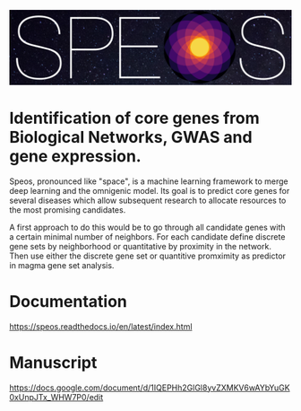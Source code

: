 ![SPEOS Header](img/speos_space_11_1080.png "SPEOS")

# Identification of core genes from Biological Networks, GWAS and gene expression.

Speos, pronounced like "space", is a machine learning framework to merge deep learning and the omnigenic model. Its goal is to predict core genes for several diseases which allow subsequent research to allocate resources to the most promising candidates.

A first approach to do this would be to go through all candidate genes with
a certain minimal number of neighbors. For each candidate define discrete gene 
sets by neighborhood or quantitative by proximity in the network. Then use
either the discrete gene set or quantitive promximity as predictor in magma
gene set analysis.

# Documentation

https://speos.readthedocs.io/en/latest/index.html

# Manuscript

https://docs.google.com/document/d/1IQEPHh2GlGl8yvZXMKV6wAYbYuGK0xUnpJTx_WHW7P0/edit

